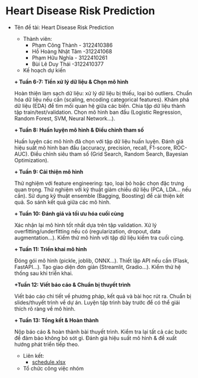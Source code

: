# Heart Disease Risk Prediction

 * Tên đề tài: Heart Disease Risk Prediction
   * Thành viên:
      + Phạm Công Thành - 3122410386
      + Hồ Hoàng Nhật Tâm -312241068
      + Phạm Hữu Nghĩa - 3122410261
      + Bùi Lê Duy Thái -3122410377
   * Kế hoạch dự kiến

    **+ Tuần 6-7: Tiền xử lý dữ liệu & Chọn mô hình**
     
    Hoàn thiện làm sạch dữ liệu: xử lý dữ liệu bị thiếu, loại bỏ outliers.
    Chuẩn hóa dữ liệu nếu cần (scaling, encoding categorical features).
    Khám phá dữ liệu (EDA) để tìm mối quan hệ giữa các biến.
    Chia tập dữ liệu thành tập train/test/validation.
    Chọn mô hình ban đầu (Logistic Regression, Random Forest, SVM, Neural Network…).

    **+ Tuần 8: Huấn luyện mô hình & Điều chỉnh tham số**
   
    Huấn luyện các mô hình đã chọn với tập dữ liệu huấn luyện.
    Đánh giá hiệu suất mô hình ban đầu (accuracy, precision, recall, F1-score, ROC-AUC).
    Điều chỉnh siêu tham số (Grid Search, Random Search, Bayesian Optimization).

      **+ Tuần 9: Cải thiện mô hình**
   
    Thử nghiệm với feature engineering: tạo, loại bỏ hoặc chọn đặc trưng quan trọng.
    Thử nghiệm với kỹ thuật giảm chiều dữ liệu (PCA, LDA… nếu cần).
    Sử dụng kỹ thuật ensemble (Bagging, Boosting) để cải thiện kết quả.
    So sánh kết quả giữa các mô hình.

    **+ Tuần 10: Đánh giá và tối ưu hóa cuối cùng**
   
     Xác nhận lại mô hình tốt nhất dựa trên tập validation.
     Xử lý overfitting/underfitting nếu có (regularization, dropout, data augmentation…).
     Kiểm thử mô hình với tập dữ liệu kiểm tra cuối cùng.
   
    **+ Tuần 11: Triển khai mô hình**
   
     Đóng gói mô hình (pickle, joblib, ONNX…).
     Thiết lập API nếu cần (Flask, FastAPI…).
     Tạo giao diện đơn giản (Streamlit, Gradio…).
     Kiểm thử hệ thống sau khi triển khai.

   **+Tuần 12: Viết báo cáo & Chuẩn bị thuyết trình**
   
     Viết báo cáo chi tiết về phương pháp, kết quả và bài học rút ra.
     Chuẩn bị slides/thuyết trình về dự án.
     Luyện tập trình bày trước để có thể giải thích rõ ràng về mô hình.
   
   **+ Tuần 13: Tổng kết & Hoàn thành**
   
     Nộp báo cáo & hoàn thành bài thuyết trình.
     Kiểm tra lại tất cả các bước để đảm bảo không bỏ sót gì.
     Đánh giá hiệu suất mô hình & đề xuất hướng phát triển tiếp theo.
   * Liên kết:
      + [schedule.xlsx](https://docs.google.com/spreadsheets/d/1rFaHOnpqqXPUkH2BkZ16VqaH2TZxJxOW/edit?usp=sharing&ouid=114814704917428700674&rtpof=true&sd=true)
   * Tổ chức công việc nhóm


